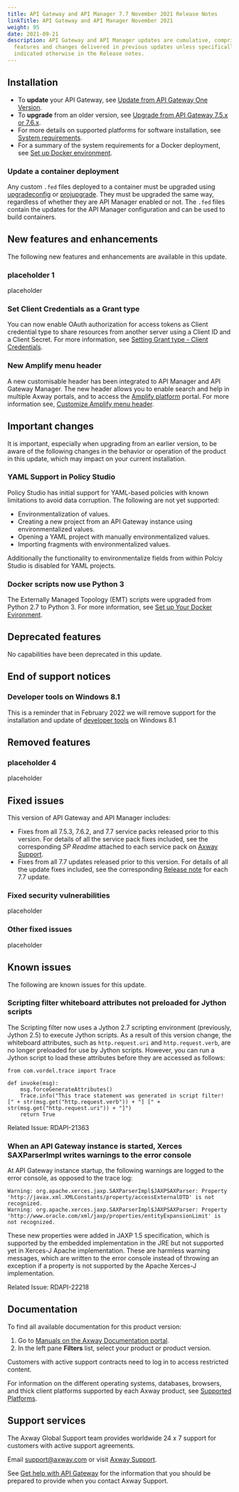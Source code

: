 ```yaml
---
title: API Gateway and API Manager 7.7 November 2021 Release Notes
linkTitle: API Gateway and API Manager November 2021
weight: 95
date: 2021-09-21
description: API Gateway and API Manager updates are cumulative, comprising new
  features and changes delivered in previous updates unless specifically
  indicated otherwise in the Release notes.
---
```

## Installation

* To **update** your API Gateway, see [Update from API Gateway One Version](/docs/apim_installation/apigw_upgrade/upgrade_steps_oneversion/).
* To **upgrade** from an older version, see [Upgrade from API Gateway 7.5.x or 7.6.x](/docs/apim_installation/apigw_upgrade/upgrade_steps_extcass/).
* For more details on supported platforms for software installation, see [System requirements](/docs/apim_installation/apigtw_install/system_requirements/).
* For a summary of the system requirements for a Docker deployment, see [Set up Docker environment](/docs/apim_installation/apigw_containers/docker_scripts_prereqs/).

### Update a container deployment

Any custom `.fed` files deployed to a container must be upgraded using [upgradeconfig](/docs/apim_installation/apigw_upgrade/upgrade_analytics#upgradeconfig-options) or [projupgrade](/docs/apim_reference/devopstools_ref#projupgrade-command-options). They must be upgraded the same way, regardless of whether they are API Manager enabled or not. The `.fed` files contain the updates for the API Manager configuration and can be used to build containers.

## New features and enhancements

The following new features and enhancements are available in this update.

### placeholder 1

placeholder

### Set Client Credentials as a Grant type

You can now enable OAuth authorization for access tokens as Client credential type to share resources from another server using a Client ID and a Client Secret. For more information, see [Setting Grant type - Client Credentials](/docs/apim_administration/apimgr_admin/api_mgmt_virtualize_web/#grant-type---client-credentials).

### New Amplify menu header

A new customisable header has been integrated to API Manager and API Gateway Manager. The new header allows you to enable search and help in multiple Axway portals, and to access the [Amplify platform](https://platform.axway.com/#/) portal. For more information see, [Customize Amplify menu header](/docs/apim_administration/apimgr_admin/api_mgmt_custom/#customize-amplify-menu-header).

## Important changes

It is important, especially when upgrading from an earlier version, to be aware of the following changes in the behavior or operation of the product in this update, which may impact on your current installation.

### YAML Support in Policy Studio

Policy Studio has initial support for YAML-based policies with known limitations to avoid data corruption. The following are not yet supported:

* Environmentalization of values.
* Creating a new project from an API Gateway instance using environmentalized values.
* Opening a YAML project with manually environmentalized values.
* Importing fragments with environmentalized values.

Additionally the functionality to environmentalize fields from within Polciy Studio is disabled for YAML projects.

### Docker scripts now use Python 3

The Externally Managed Topology (EMT) scripts were upgraded from Python 2.7 to Python 3. For more information, see [Set up Your Docker Evironment](/docs/apim_installation/apigw_containers/docker_scripts_prereqs/#set-up-your-docker-environment).

## Deprecated features

<!--As part of our software development life cycle we constantly review our API Management offering. In this update, the following capabilities have been deprecated-->

No capabilities have been deprecated in this update.

## End of support notices

### Developer tools on Windows 8.1

This is a reminder that in February 2022 we will remove support for the installation and update of [developer tools](/docs/apim_installation/apigtw_install/install_dev_tools/) on Windows 8.1

## Removed features

<!-- To stay current and align our offerings with customer demand and best practices, Axway might discontinue support for some capabilities. As part of this review, the following features have been removed: -->

### placeholder 4

placeholder

## Fixed issues

This version of API Gateway and API Manager includes:

* Fixes from all 7.5.3, 7.6.2, and 7.7 service packs released prior to this version. For details of all the service pack fixes included, see the corresponding *SP Readme* attached to each service pack on [Axway Support](https://support.axway.com).
* Fixes from all 7.7 updates released prior to this version. For details of all the update fixes included, see the corresponding [Release note](/docs/apim_relnotes/) for each 7.7 update.

### Fixed security vulnerabilities

placeholder

### Other fixed issues

placeholder

## Known issues

The following are known issues for this update.

### Scripting filter whiteboard attributes not preloaded for Jython scripts

The Scripting filter now uses a Jython 2.7 scripting environment (previously, Jython 2.5) to execute Jython scripts. As a result of this version change, the whiteboard attributes, such as `http.request.uri` and `http.request.verb`, are no longer preloaded for use by Jython scripts. However, you can run a Jython script to load these attributes before they are accessed as follows:

```
from com.vordel.trace import Trace

def invoke(msg):
    msg.forceGenerateAttributes()
    Trace.info("This trace statement was generated in script filter!  [" + str(msg.get("http.request.verb")) + "] [" + str(msg.get("http.request.uri")) + "]")
    return True
```

Related Issue: RDAPI-21363

### When an API Gateway instance is started, Xerces SAXParserImpl writes warnings to the error console

At API Gateway instance startup, the following warnings are logged to the error console, as opposed to the trace log:

```
Warning: org.apache.xerces.jaxp.SAXParserImpl$JAXPSAXParser: Property 'http://javax.xml.XMLConstants/property/accessExternalDTD' is not recognized.
Warning: org.apache.xerces.jaxp.SAXParserImpl$JAXPSAXParser: Property 'http://www.oracle.com/xml/jaxp/properties/entityExpansionLimit' is not recognized.
```

These new properties were added in JAXP 1.5 specification, which is supported by the embedded implementation in the JRE but not supported yet in Xerces-J Apache implementation. These are harmless warning messages, which are written to the error console instead of throwing an exception if a property is not supported by the Apache Xerces-J implementation.

Related Issue: RDAPI-22218

## Documentation

To find all available documentation for this product version:

1. Go to [Manuals on the Axway Documentation portal](https://docs.axway.com/bundle).
2. In the left pane **Filters** list, select your product or product version.

Customers with active support contracts need to log in to access restricted content.

For information on the different operating systems, databases, browsers, and thick client platforms supported by each Axway product, see [Supported Platforms](https://docs.axway.com/bundle/Axway_Products_SupportedPlatforms_allOS_en).

## Support services

The Axway Global Support team provides worldwide 24 x 7 support for customers with active support agreements.

Email [support@axway.com](mailto:support@axway.com) or visit [Axway Support](https://support.axway.com/).

See [Get help with API Gateway](/docs/apim_administration/apigtw_admin/trblshoot_get_help/) for the information that you should be prepared to provide when you contact Axway Support.
